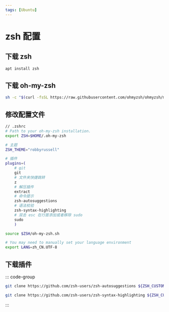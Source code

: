 ```yaml
---
tags: [Ubuntu]
---
```


# zsh 配置

## 下载 zsh

```sh
apt install zsh
```

## 下载 oh-my-zsh

```sh
sh -c "$(curl -fsSL https://raw.githubusercontent.com/ohmyzsh/ohmyzsh/master/tools/install.sh)"
```

## 修改配置文件

```sh
// .zshrc
# Path to your oh-my-zsh installation.
export ZSH=$HOME/.oh-my-zsh

# 主题
ZSH_THEME="robbyrussell"

# 插件
plugins=(
    # git
    git
    # 文件夹快捷跳转
    z
    # 解压插件
    extract
    # 命令提示
    zsh-autosuggestions
    # 语法校验
    zsh-syntax-highlighting
    # 双击 esc 在行首添加或者移除 sudo
    sudo
    )

source $ZSH/oh-my-zsh.sh

# You may need to manually set your language environment
export LANG=zh_CN.UTF-8

```

## 下载插件

::: code-group

```sh [zsh-autosuggestions]
git clone https://github.com/zsh-users/zsh-autosuggestions ${ZSH_CUSTOM:-~/.oh-my-zsh/custom}/plugins/zsh-autosuggestions
```

```sh [zsh-syntax-highlighting]
git clone https://github.com/zsh-users/zsh-syntax-highlighting ${ZSH_CUSTOM:-~/.oh-my-zsh/custom}/plugins/zsh-syntax-highlighting
```

:::

